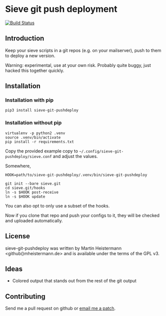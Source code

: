 # Sieve git push deployment
[![Build Status](https://travis-ci.org/mheistermann/sieve-git-pushdeploy.svg?branch=master)](https://travis-ci.org/mheistermann/sieve-git-pushdeploy)

## Introduction

Keep your sieve scripts in a git repos (e.g. on your mailserver), push
to them to deploy a new version.

Warning: experimental, use at your own risk. Probably quite buggy, just hacked
this together quickly.

## Installation

### Installation with pip

```pip3 install sieve-git-pushdeploy```

### Installation without pip

```
virtualenv -p python2 .venv
source .venv/bin/activate
pip install -r requirements.txt
```
Copy the provided example copy to `~/.config/sieve-git-pushdeploy/sieve.conf`
and adjust the values.

Somewhere,
```
HOOK=path/to/sieve-git-pushdeploy/.venv/bin/sieve-git-pushdeploy

git init --bare sieve.git
cd sieve.git/hooks
ln -s $HOOK post-receive
ln -s $HOOK update
```
You can also opt to only use a subset of the hooks.

Now if you clone that repo and push your configs to it, they will be checked
and uploaded automatically.

## License

sieve-git-pushdeploy was written by Martin Heistermann <github()mheistermann.de>
and is available under the terms of the GPL v3.

## Ideas

* Colored output that stands out from the rest of the git output


## Contributing

Send me a pull request on github or [email me a patch](mailto:github[]mheistermann.de).

